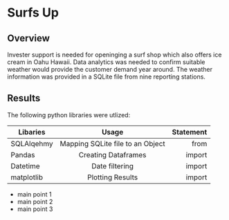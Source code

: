 # Surfs Up

## Overview
Invester support is needed for openinging a surf shop which also offers ice cream in Oahu Hawaii.  Data analytics was needed to confirm suitable weather would provide the customer demand year around.  The weather information was provided in a SQLite file from nine reporting stations.

## Results
The following python libraries were utlized:

| Libaries      | Usage                            | Statement  |
| ------------- |:--------------------------------:| ----------:|
| SQLAlqehmy    | Mapping SQLite file to an Object | from       |
| Pandas        | Creating Dataframes              | import     |
| Datetime      | Date filtering                   | import     |
| matplotlib    | Plotting Results                 | import     |


* main point 1
* main point 2
* main point 3